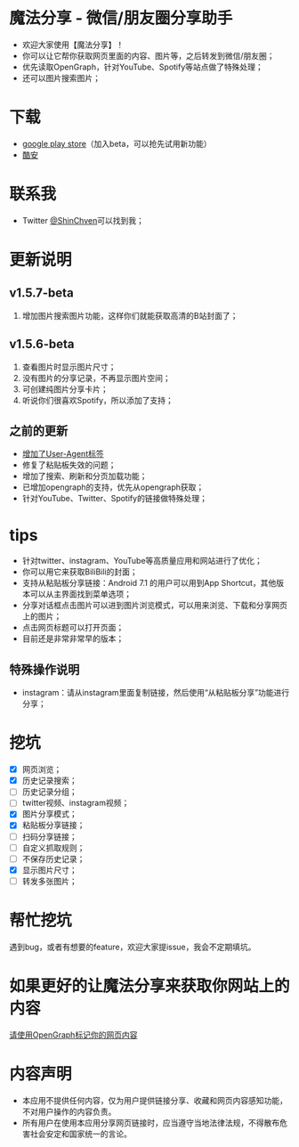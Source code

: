 # 魔法分享 - 微信/朋友圈分享助手
- 欢迎大家使用【魔法分享】！
- 你可以让它帮你获取网页里面的内容、图片等，之后转发到微信/朋友圈；
- 优先读取OpenGraph，针对YouTube、Spotify等站点做了特殊处理；
- 还可以图片搜索图片；

# 下载
- [google play store](https://play.google.com/store/apps/details?id=net.atlassc.shinchven.sharemoments)（加入beta，可以抢先试用新功能）
- [酷安](https://www.coolapk.com/apk/net.atlassc.shinchven.sharemoments)

# 联系我
- Twitter [@ShinChven](https://twitter.com/ShinChven)可以找到我；

# 更新说明
## v1.5.7-beta
1. 增加图片搜索图片功能，这样你们就能获取高清的B站封面了；

## v1.5.6-beta
1. 查看图片时显示图片尺寸；
2. 没有图片的分享记录，不再显示图片空间；
3. 可创建纯图片分享卡片；
4. 听说你们很喜欢Spotify，所以添加了支持；

## 之前的更新
- [增加了User-Agent标签](/使用OpenGraph标记你的网页内容.md)
- 修复了粘贴板失效的问题；
- 增加了搜索、刷新和分页加载功能；
- 已增加opengraph的支持，优先从opengraph获取；
- 针对YouTube、Twitter、Spotify的链接做特殊处理；

# tips
- 针对twitter、instagram、YouTube等高质量应用和网站进行了优化；
- 你可以用它来获取BiliBili的封面；
- 支持从粘贴板分享链接：Android 7.1 的用户可以用到App Shortcut，其他版本可以从主界面找到菜单选项；
- 分享对话框点击图片可以进到图片浏览模式，可以用来浏览、下载和分享网页上的图片；
- 点击网页标题可以打开页面；
- 目前还是非常非常早的版本；

## 特殊操作说明
- instagram：请从instagram里面复制链接，然后使用“从粘贴板分享”功能进行分享；

# 挖坑

- [x] 网页浏览；
- [x] 历史记录搜索；
- [ ] 历史记录分组；
- [ ] twitter视频、instagram视频；
- [x] 图片分享模式；
- [x] 粘贴板分享链接；
- [ ] 扫码分享链接；
- [ ] 自定义抓取规则；
- [ ] 不保存历史记录；
- [x] 显示图片尺寸；
- [ ] 转发多张图片；

# 帮忙挖坑
遇到bug，或者有想要的feature，欢迎大家提issue，我会不定期填坑。


# 如果更好的让魔法分享来获取你网站上的内容
[请使用OpenGraph标记你的网页内容](/使用OpenGraph标记你的网页内容.md)

# 内容声明

- 本应用不提供任何内容，仅为用户提供链接分享、收藏和网页内容感知功能，不对用户操作的内容负责。
- 所有用户在使用本应用分享网页链接时，应当遵守当地法律法规，不得散布危害社会安定和国家统一的言论。

